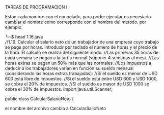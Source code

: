 TAREAS DE PROGRAMACION I

Estan cada nombre con el enunciado, para poder ejecutar es necesiario cambiar el nombre como corresponde con el nombre del metodo.
por ejemplo:

└─$ head 1.16.java   
//1.16. Calcular el salario neto de un trabajador de una empresa cuyo trabajo se paga por horas. Introducir por teclado el número de horas y el precio de Ia hora. El cálculo se realiza del siguiente modo: 
//Las primeras 35 horas de cada semana se pagan a la tarifa normal (suponer 4 semanas al mes).
//Las horas extras se pagan un 50% más que las normales.
//Los impuestos a deducir a los trabajadores varían en función su sueldo mensual (considerando las horas extras trabajadas): 
//Si el sueldo es menor de USD 600 está libre de impuestos. 
//Si el sueldo está entre USD  600 y USD 1000, se cobra el 20% de impuestos.
//Si el sueldo es mayor de USD 1000 se cobra el 30% de impuestos. 
import java.util.Scanner;

public class CalcularSalarioNeto {

el nombre del archivo cambia a CalcularSalioNeto

